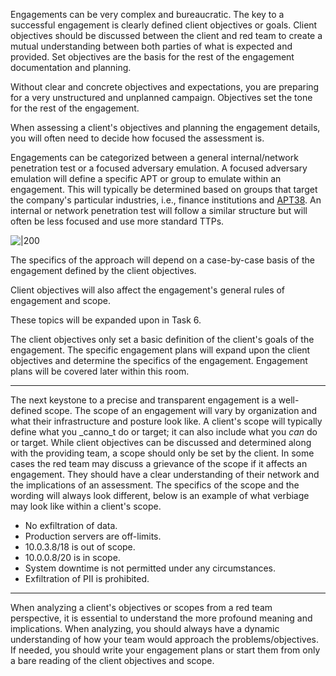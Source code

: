 Engagements can be very complex and bureaucratic. The key to a successful engagement is clearly defined client objectives or goals. Client objectives should be discussed between the client and red team to create a mutual understanding between both parties of what is expected and provided. Set objectives are the basis for the rest of the engagement documentation and planning.

Without clear and concrete objectives and expectations, you are preparing for a very unstructured and unplanned campaign. Objectives set the tone for the rest of the engagement.

When assessing a client's objectives and planning the engagement details, you will often need to decide how focused the assessment is.

Engagements can be categorized between a general internal/network penetration test or a focused adversary emulation. A focused adversary emulation will define a specific APT or group to emulate within an engagement. This will typically be determined based on groups that target the company's particular industries, i.e., finance institutions and [APT38](https://web.archive.org/web/20230325143301/https://content.fireeye.com/apt/rpt-apt38). An internal or network penetration test will follow a similar structure but will often be less focused and use more standard TTPs. 

![|200](Pasted%20image%2020240123133713.png)

The specifics of the approach will depend on a case-by-case basis of the engagement defined by the client objectives.

Client objectives will also affect the engagement's general rules of engagement and scope.

These topics will be expanded upon in Task 6.

The client objectives only set a basic definition of the client's goals of the engagement. The specific engagement plans will expand upon the client objectives and determine the specifics of the engagement. Engagement plans will be covered later within this room.

---

The next keystone to a precise and transparent engagement is a well-defined scope. The scope of an engagement will vary by organization and what their infrastructure and posture look like. A client's scope will typically define what you _canno_t do or target; it can also include what you _can_ do or target. While client objectives can be discussed and determined along with the providing team, a scope should only be set by the client. In some cases the red team may discuss a grievance of the scope if it affects an engagement. They should have a clear understanding of their network and the implications of an assessment. The specifics of the scope and the wording will always look different, below is an example of what verbiage may look like within a client's scope.

- No exfiltration of data.
- Production servers are off-limits.
- 10.0.3.8/18 is out of scope.
- 10.0.0.8/20 is in scope.
- System downtime is not permitted under any circumstances.
- Exfiltration of PII is prohibited.

---

When analyzing a client's objectives or scopes from a red team perspective, it is essential to understand the more profound meaning and implications. When analyzing, you should always have a dynamic understanding of how your team would approach the problems/objectives. If needed, you should write your engagement plans or start them from only a bare reading of the client objectives and scope.